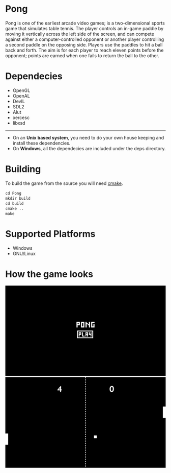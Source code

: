 Pong
====

Pong is one of the earliest arcade video games; is a two-dimensional sports game that simulates table tennis. The player controls an in-game paddle by moving it vertically across the left side of the screen, and can compete against either a computer-controlled opponent or another player controlling a second paddle on the opposing side. Players use the paddles to hit a ball back and forth. The aim is for each player to reach eleven points before the opponent; points are earned when one fails to return the ball to the other.

Dependecies
===========

* OpenGL
* OpenAL
* DevIL
* SDL2
* Alut
* xercesc
* libxsd

---
* On an **Unix based system**, you need to do your own house keeping and install these dependencies.
* On **Windows**, all the dependecies are included under the deps directory.

Building
========
To build the game from the source you will need [cmake](http://www.cmake.org/). 

    cd Pong
    mkdir build
    cd build
    cmake ..
    make


Supported Platforms
===================

* Windows
* GNU/Linux

How the game looks
==================

![ScreenShot1](images/pong_screenshot_001.png)
![ScreenShot2](images/pong_screenshot_002.png)
